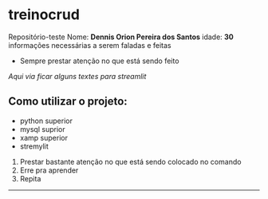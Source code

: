 # treinocrud
Repositório-teste
Nome: **Dennis Orion Pereira dos Santos**
idade: **30**
informações necessárias a serem faladas e feitas
- Sempre prestar atenção no que está sendo feito

*Aqui via ficar alguns textes para streamlit*

## Como utilizar o projeto:
- python superior
- mysql suprior
- xamp superior
- stremylit

1. Prestar bastante atenção no que está sendo colocado no comando
2. Erre pra aprender
3. Repita

-------------
